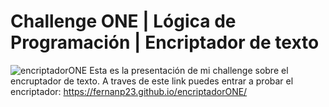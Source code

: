 # Challenge ONE | Lógica de Programación | Encriptador de texto
![encriptadorONE](https://user-images.githubusercontent.com/67800915/227749896-57a4820e-b1b6-44cd-996a-b3263a05af49.PNG)
Esta es la presentación de mi challenge sobre el encruptador de texto.
A traves de este link puedes entrar a probar el encriptador: https://fernanp23.github.io/encriptadorONE/
